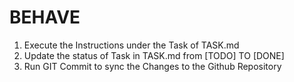 # BEHAVE
1. Execute the Instructions under the Task <ChosenTask> of TASK.md
2. Update the status of Task <ChosenTask> in TASK.md from [TODO] TO [DONE]
3. Run GIT Commit to sync the Changes to the Github Repository